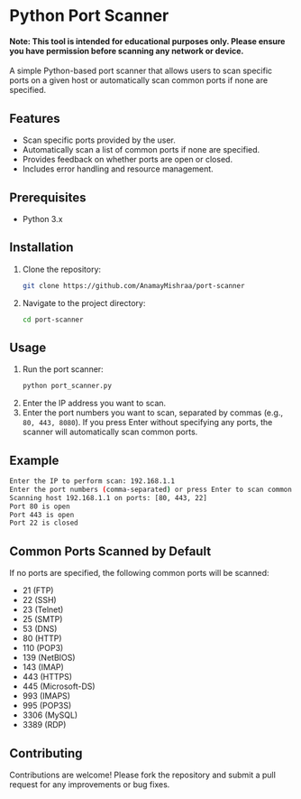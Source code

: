 # Python Port Scanner

#### Note: This tool is intended for educational purposes only. Please ensure you have permission before scanning any network or device.
A simple Python-based port scanner that allows users to scan specific ports on a given host or automatically scan common ports if none are specified.

## Features

- Scan specific ports provided by the user.
- Automatically scan a list of common ports if none are specified.
- Provides feedback on whether ports are open or closed.
- Includes error handling and resource management.

## Prerequisites

- Python 3.x

## Installation

1. Clone the repository:
    ```sh
    git clone https://github.com/AnamayMishraa/port-scanner
    ```
2. Navigate to the project directory:
    ```sh
    cd port-scanner
    ```

## Usage

1. Run the port scanner:
    ```sh
    python port_scanner.py
    ```
2. Enter the IP address you want to scan.
3. Enter the port numbers you want to scan, separated by commas (e.g., `80, 443, 8080`). If you press Enter without specifying any ports, the scanner will automatically scan common ports.

## Example

```sh
Enter the IP to perform scan: 192.168.1.1
Enter the port numbers (comma-separated) or press Enter to scan common ports: 80, 443, 22
Scanning host 192.168.1.1 on ports: [80, 443, 22]
Port 80 is open
Port 443 is open
Port 22 is closed
```
## Common Ports Scanned by Default
If no ports are specified, the following common ports will be scanned:

- 21 (FTP)
- 22 (SSH)
- 23 (Telnet)
- 25 (SMTP)
- 53 (DNS)
- 80 (HTTP)
- 110 (POP3)
- 139 (NetBIOS)
- 143 (IMAP)
- 443 (HTTPS)
- 445 (Microsoft-DS)
- 993 (IMAPS)
- 995 (POP3S)
- 3306 (MySQL)
- 3389 (RDP)

## Contributing
Contributions are welcome! Please fork the repository and submit a pull request for any improvements or bug fixes.
